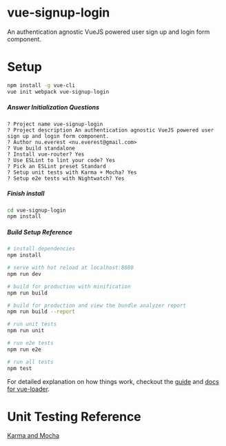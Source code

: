 # vue-signup-login
An authentication agnostic VueJS powered user sign up and login form component.
 
 
# Setup
``` bash
npm install -g vue-cli       
vue init webpack vue-signup-login
```

##### Answer Initialization Questions
```
? Project name vue-signup-login
? Project description An authentication agnostic VueJS powered user sign up and login form component.
? Author nu.everest <nu.everest@gmail.com>
? Vue build standalone
? Install vue-router? Yes
? Use ESLint to lint your code? Yes
? Pick an ESLint preset Standard
? Setup unit tests with Karma + Mocha? Yes
? Setup e2e tests with Nightwatch? Yes
```

##### Finish install

``` bash
cd vue-signup-login
npm install
```

##### Build Setup Reference
``` bash
# install dependencies
npm install

# serve with hot reload at localhost:8080
npm run dev

# build for production with minification
npm run build

# build for production and view the bundle analyzer report
npm run build --report

# run unit tests
npm run unit

# run e2e tests
npm run e2e

# run all tests
npm test
```

For detailed explanation on how things work, checkout the [guide](http://vuejs-templates.github.io/webpack/) and [docs for vue-loader](http://vuejs.github.io/vue-loader).
 
# Unit Testing Reference
[Karma and Mocha](https://alligator.io/vuejs/unit-testing-karma-mocha/?utm_campaign=Revue%20newsletter&utm_medium=Newsletter&utm_source=revue)

